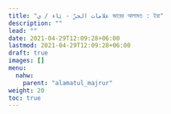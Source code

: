 ```yaml
---
title: "علامات الجرّ - يَاء / ي জারের আলামত : ইয়া"
description: ""
lead: ""
date: 2021-04-29T12:09:28+06:00
lastmod: 2021-04-29T12:09:28+06:00
draft: true
images: []
menu: 
  nahw:
    parent: "alamatul_majrur"
weight: 20
toc: true
---
```



